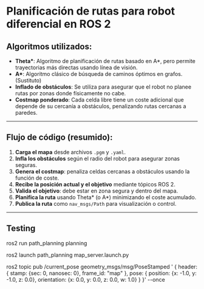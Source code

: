 # Planificación de rutas para robot diferencial en ROS 2

## Algoritmos utilizados:
- **Theta\***: Algoritmo de planificación de rutas basado en A*, pero permite trayectorias más directas usando línea de visión.
- **A\***: Algoritmo clásico de búsqueda de caminos óptimos en grafos. (Sustituto)
- **Inflado de obstáculos**: Se utiliza para asegurar que el robot no planee rutas por zonas donde físicamente no cabe.
- **Costmap ponderado**: Cada celda libre tiene un coste adicional que depende de su cercanía a obstáculos, penalizando rutas cercanas a paredes.

---

## Flujo de código (resumido):

1. **Carga el mapa** desde archivos `.pgm` y `.yaml`.
2. **Infla los obstáculos** según el radio del robot para asegurar zonas seguras.
3. **Genera el costmap**: penaliza celdas cercanas a obstáculos usando la función de coste.
4. **Recibe la posición actual y el objetivo** mediante tópicos ROS 2.
5. **Valida el objetivo**: debe estar en zona segura y dentro del mapa.
6. **Planifica la ruta** usando Theta* (o A*) minimizando el coste acumulado.
7. **Publica la ruta** como `nav_msgs/Path` para visualización o control.

---

## Testing
ros2 run path_planning planning

ros2 launch path_planning map_server.launch.py

ros2 topic pub /current_pose geometry_msgs/msg/PoseStamped '
{
  header: {
    stamp: {sec: 0, nanosec: 0},
    frame_id: "map"
  },
  pose: {
    position: {x: -1.0, y: -1.0, z: 0.0},
    orientation: {x: 0.0, y: 0.0, z: 0.0, w: 1.0}
  }
}' --once